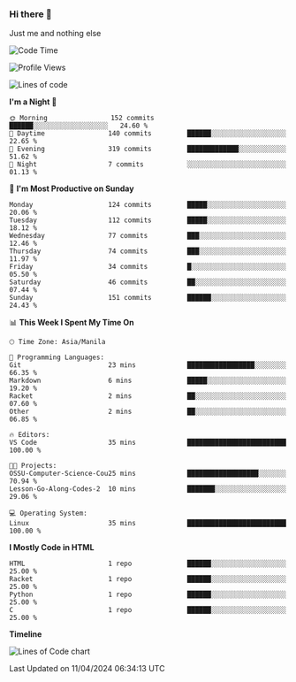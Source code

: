 ### Hi there 👋

Just me and nothing else


<!--START_SECTION:waka-->
![Code Time](http://img.shields.io/badge/Code%20Time-131%20hrs%2056%20mins-blue)

![Profile Views](http://img.shields.io/badge/Profile%20Views-0-blue)

![Lines of code](https://img.shields.io/badge/From%20Hello%20World%20I%27ve%20Written-1.6%20million%20lines%20of%20code-blue)

**I'm a Night 🦉** 

```text
🌞 Morning                152 commits         ██████░░░░░░░░░░░░░░░░░░░   24.60 % 
🌆 Daytime                140 commits         ██████░░░░░░░░░░░░░░░░░░░   22.65 % 
🌃 Evening                319 commits         █████████████░░░░░░░░░░░░   51.62 % 
🌙 Night                  7 commits           ░░░░░░░░░░░░░░░░░░░░░░░░░   01.13 % 
```
📅 **I'm Most Productive on Sunday** 

```text
Monday                   124 commits         █████░░░░░░░░░░░░░░░░░░░░   20.06 % 
Tuesday                  112 commits         █████░░░░░░░░░░░░░░░░░░░░   18.12 % 
Wednesday                77 commits          ███░░░░░░░░░░░░░░░░░░░░░░   12.46 % 
Thursday                 74 commits          ███░░░░░░░░░░░░░░░░░░░░░░   11.97 % 
Friday                   34 commits          █░░░░░░░░░░░░░░░░░░░░░░░░   05.50 % 
Saturday                 46 commits          ██░░░░░░░░░░░░░░░░░░░░░░░   07.44 % 
Sunday                   151 commits         ██████░░░░░░░░░░░░░░░░░░░   24.43 % 
```


📊 **This Week I Spent My Time On** 

```text
🕑︎ Time Zone: Asia/Manila

💬 Programming Languages: 
Git                      23 mins             █████████████████░░░░░░░░   66.35 % 
Markdown                 6 mins              █████░░░░░░░░░░░░░░░░░░░░   19.20 % 
Racket                   2 mins              ██░░░░░░░░░░░░░░░░░░░░░░░   07.60 % 
Other                    2 mins              ██░░░░░░░░░░░░░░░░░░░░░░░   06.85 % 

🔥 Editors: 
VS Code                  35 mins             █████████████████████████   100.00 % 

🐱‍💻 Projects: 
OSSU-Computer-Science-Cou25 mins             ██████████████████░░░░░░░   70.94 % 
Lesson-Go-Along-Codes-2  10 mins             ███████░░░░░░░░░░░░░░░░░░   29.06 % 

💻 Operating System: 
Linux                    35 mins             █████████████████████████   100.00 % 
```

**I Mostly Code in HTML** 

```text
HTML                     1 repo              ██████░░░░░░░░░░░░░░░░░░░   25.00 % 
Racket                   1 repo              ██████░░░░░░░░░░░░░░░░░░░   25.00 % 
Python                   1 repo              ██████░░░░░░░░░░░░░░░░░░░   25.00 % 
C                        1 repo              ██████░░░░░░░░░░░░░░░░░░░   25.00 % 
```



**Timeline**

![Lines of Code chart](https://raw.githubusercontent.com/mauring55/mauring55/main/assets/bar_graph.png)


 Last Updated on 11/04/2024 06:34:13 UTC
<!--END_SECTION:waka-->
